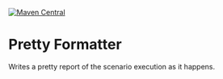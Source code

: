 [![Maven Central](https://img.shields.io/maven-central/v/io.cucumber/pretty-formatter.svg?label=Maven%20Central)](https://search.maven.org/search?q=g:io.cucumber%20AND%20a:pretty-formatter)

Pretty Formatter
================

Writes a pretty report of the scenario execution as it happens.
